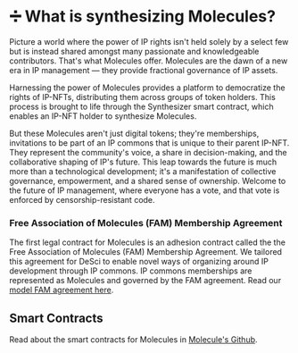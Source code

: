 # ➗ What is synthesizing Molecules?

Picture a world where the power of IP rights isn't held solely by a select few but is instead shared amongst many passionate and knowledgeable contributors. That's what Molecules offer. Molecules are the dawn of a new era in IP management — they provide fractional governance of IP assets.&#x20;

Harnessing the power of Molecules provides a platform to democratize the rights of IP-NFTs, distributing them across groups of token holders. This process is brought to life through the Synthesizer smart contract, which enables an IP-NFT holder to synthesize Molecules.

But these Molecules aren't just digital tokens; they're memberships, invitations to be part of an IP commons that is unique to their parent IP-NFT. They represent the community's voice, a share in decision-making, and the collaborative shaping of IP's future. This leap towards the future is much more than a technological development; it's a manifestation of collective governance, empowerment, and a shared sense of ownership. Welcome to the future of IP management, where everyone has a vote, and that vote is enforced by censorship-resistant code.

### Free Association of Molecules (FAM) Membership Agreement

The first legal contract for Molecules is an adhesion contract called the the Free Association of Molecules (FAM) Membership Agreement. We tailored this agreement for DeSci to enable novel ways of organizing around IP development through IP commons. IP commons memberships are represented as Molecules and governed by the FAM agreement. Read our [model FAM agreement here](https://docs.google.com/document/d/18mWC\_8Q0pfKP0zSjvG09JFbI0W5DHLDqySmjNz2lURY/edit?usp=sharing).&#x20;

## Smart Contracts

Read about the smart contracts for Molecules in [Molecule's Github](https://github.com/moleculeprotocol/IPNFT).

